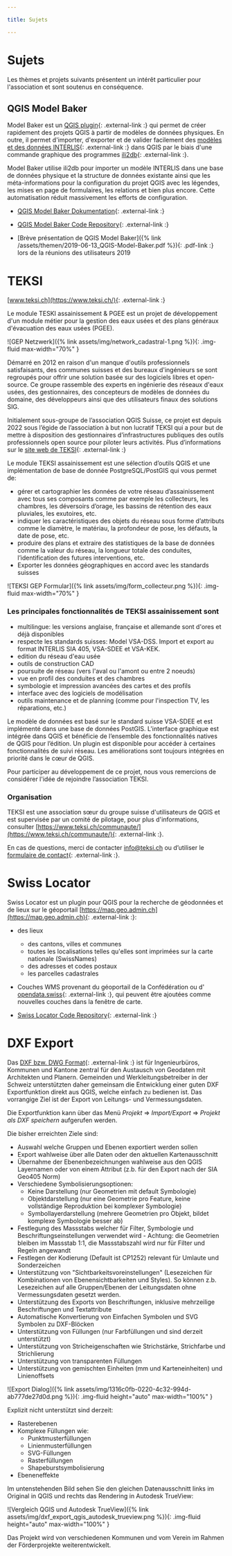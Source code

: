 ```yaml
---

title: Sujets

---
```


# Sujets

Les thèmes et projets suivants présentent un intérêt particulier pour
l'association et sont soutenus en conséquence.

## QGIS Model Baker

Model Baker est un
[QGIS plugin](https://plugins.qgis.org/plugins/QgisModelBaker/){: .external-link :}
qui permet de créer rapidement des projets QGIS à partir de modèles de données
physiques.
En outre, il permet d'importer, d'exporter et de valider facilement des
[modèles et des données INTERLIS](https://www.interlis.ch/){: .external-link :}
dans QGIS par le biais d'une commande graphique des programmes
[ili2db](https://github.com/claeis/ili2db/blob/master/docs/ili2db.rst){: .external-link :}.

Model Baker utilise ili2db pour importer un modèle INTERLIS dans une base de
données physique et la structure de données existante ainsi que les
méta-informations pour la configuration du projet QGIS avec les légendes, les
mises en page de formulaires, les relations et bien plus encore. Cette
automatisation réduit massivement les efforts de configuration.

* [QGIS Model Baker Dokumentation](https://opengisch.github.io/QgisModelBaker/de/){: .external-link :}

* [QGIS Model Baker Code Repository](https://github.com/opengisch/QgisModelBaker){: .external-link :}

* [Brève présentation de QGIS Model Baker]({% link /assets/themen/2019-06-13_QGIS-Model-Baker.pdf %}){: .pdf-link :}
  lors de la réunions des utilisateurs 2019

# TEKSI

[www.teksi.ch](https://www.teksi.ch/){: .external-link :}

 Le module TESKI assainissement & PGEE est un projet de développement d'un module métier pour la gestion des eaux usées et des plans généraux d'évacuation des eaux usées (PGEE).

![GEP Netzwerk]({% link assets/img/network_cadastral-1.png %}){: .img-fluid max-width="70%" }

Démarré en 2012 en raison d'un manque d'outils professionnels satisfaisants, des communes suisses et des bureaux d'ingénieurs se sont regroupés pour offrir une solution basée sur des logiciels libres et open-source. Ce groupe rassemble des experts en ingénierie des réseaux d'eaux usées, des gestionnaires, des concepteurs de modèles de données du domaine, des développeurs ainsi que des utilisateurs finaux des
solutions SIG.

Initialement sous-groupe de l’association QGIS Suisse, ce projet est depuis 2022 sous l’égide de l’association à but non lucratif TEKSI qui a pour but de mettre à disposition des gestionnaires d’infrastructures publiques des outils professionnels open source pour piloter leurs activités. Plus d’informations sur le [site web de TEKSI](https://www.teksi.ch/){: .external-link :}

Le module TEKSI assainissement est une sélection d’outils QGIS et une implémentation de base de donnée PostgreSQL/PostGIS qui vous permet de:

* gérer et cartographier les données de votre réseau d’assainissement avec tous   ses composants comme par exemple les collecteurs, les chambres, les déversoirs   d’orage, les bassins de rétention des eaux pluviales, les exutoires, etc.
* indiquer les caractéristiques des objets du réseau sous forme d’attributs comme   le diamètre, le matériau, la profondeur de pose, les défauts, la date de pose, etc.
* produire des plans et extraire des statistiques de la base de données comme la   valeur du réseau, la longueur totale des conduites, l’identification des   futures interventions, etc.
* Exporter les données géographiques en accord avec les standards suisses

![TEKSI GEP Formular]({% link assets/img/form_collecteur.png %}){: .img-fluid max-width="70%" }
 
### Les principales fonctionnalités de TEKSI assainissement sont

* multilingue: les versions anglaise, française et allemande sont d'ores et déjà disponibles
* respecte les standards suisses: Model VSA-DSS. Import et export au format INTERLIS SIA 405, VSA-SDEE et VSA-KEK.
* edition du réseau d'eau usée
* outils de construction CAD
* poursuite de réseau (vers l'aval ou l'amont ou entre 2 noeuds)
* vue en profil des conduites et des chambres
* symbologie et impression avancées des cartes et des profils
* interface avec des logiciels de modélisation
* outils maintenance et de planning (comme pour l'inspection TV, les réparations, etc.)

Le modèle de données est basé sur le standard suisse VSA-SDEE et est implémenté dans une base de données PostGIS. L'interface graphique est intégrée dans QGIS et bénéficie de l’ensemble des fonctionnalités natives de QGIS pour l’édition.
Un plugin est disponible pour accéder à certaines fonctionnalités de suivi réseau.
Les améliorations sont toujours intégrées en priorité dans le cœur de QGIS.

Pour participer au développement de ce projet, nous vous remercions de considérer l'idée de rejoindre l’association TEKSI.


### Organisation

TEKSI est une association sœur du groupe suisse d'utilisateurs de QGIS et est supervisée par un comité de pilotage, pour plus d'informations, consulter
[https://www.teksi.ch/communaute/](https://www.teksi.ch/communaute/){: .external-link :}.

En cas de questions, merci de contacter info@teksi.ch ou d’utiliser le 
[formulaire de contact](https://www.teksi.ch/contact/){: .external-link :}.


# Swiss Locator

Swiss Locator est un plugin pour QGIS pour la recherche de géodonnées et de
lieux sur le géoportail [https://map.geo.admin.ch](https://map.geo.admin.ch){: .external-link :}:

* des lieux
  * des cantons, villes et communes
  * toutes les localisations telles qu'elles sont imprimées sur la carte
    nationale (SwissNames)
  * des adresses et codes postaux
  * les parcelles cadastrales
* Couches WMS provenant du géoportail de la Confédération ou d'
[opendata.swiss](https://opendata.swiss){: .external-link :}, qui peuvent être
ajoutées comme nouvelles couches dans la fenêtre de carte.

* [Swiss Locator Code Repository](https://github.com/opengisch/qgis-swiss-locator){: .external-link :}

# DXF Export

Das [DXF bzw. DWG Format](https://de.wikipedia.org/wiki/Drawing_Interchange_Format){: .external-link :} ist für Ingenieurbüros, Kommunen und Kantone zentral für den Austausch von Geodaten mit Architekten und Planern. Gemeinden und Werkleitungsbetreiber in der Schweiz unterstützten daher gemeinsam die Entwicklung einer guten DXF Exportfunktion direkt aus QGIS, welche einfach zu bedienen ist. Das vorrangige Ziel ist der Export von Leitungs- und Vermessungsdaten.

Die Exportfunktion kann über das Menü _Projekt_ => _Import/Export_ => _Projekt als DXF speichern_ aufgerufen werden.

Die bisher erreichten Ziele sind:

* Auswahl welche Gruppen und Ebenen exportiert werden sollen
* Export wahlweise über alle Daten oder den aktuellen Kartenausschnitt
* Übernahme der Ebenenbezeichnungen wahlweise aus den QGIS Layernamen oder von einem Attribut (z.b. für den Export nach der SIA Geo405 Norm)
* Verschiedene Symbolisierungsoptionen:
  * Keine Darstellung (nur Geometrien mit default Symbologie)
  * Objektdarstellung (nur eine Geometrie pro Feature, keine vollständige Reproduktion bei komplexer Symbologie)
  * Symbollayerdarstellung (mehrere Geometrien pro Objekt, bildet komplexe Symbologie besser ab)
* Festlegung des Massstabs welcher für Filter, Symbologie und Beschriftungseinstellungen verwendet wird - Achtung: die Geometrien bleiben im Massstab 1:1, die Massstabszahl wird nur für Filter und Regeln angewandt
* Festlegen der Kodierung (Default ist CP1252) relevant für Umlaute und Sonderzeichen
* Unterstützung von "Sichtbarkeitsvoreinstellungen" (Lesezeichen für Kombinationen von Ebenensichtbarkeiten und Styles). So können z.b. Lesezeichen auf alle Gruppen/Ebenen der Leitungsdaten ohne Vermessungsdaten gesetzt werden.
* Unterstützung des Exports von Beschriftungen, inklusive mehrzeilige Beschriftungen und Textattribute
* Automatische Konvertierung von Einfachen Symbolen und SVG Symbolen zu DXF-Blöcken
* Unterstützung von Füllungen (nur Farbfüllungen und sind derzeit unterstützt)
* Unterstützung von Stricheigenschaften wie Strichstärke, Strichfarbe und Strichlierung
* Unterstützung von transparenten Füllungen
* Unterstützung von gemischten Einheiten (mm und Karteneinheiten) und Linienoffsets

![Export Dialog]({% link assets/img/1316c0fb-0220-4c32-994d-ab777de27d0d.png %}){: .img-fluid height="auto" max-width="100%" }

Explizit nicht unterstützt sind derzeit:

* Rasterebenen
* Komplexe Füllungen wie:
  * Punktmusterfüllungen
  * Linienmusterfüllungen
  * SVG-Füllungen
  * Rasterfüllungen
  * Shapeburstsymbolisierung
* Ebeneneffekte

Im untenstehenden Bild sehen Sie den gleichen Datenausschnitt links im Original in QGIS und rechts das Rendering in Autodesk TrueView:

![Vergleich QGIS und Autodesk TrueView]({% link assets/img/dxf_export_qgis_autodesk_trueview.png %}){: .img-fluid height="auto" max-width="100%" }

Das Projekt wird von verschiedenen Kommunen und vom Verein im Rahmen der Förderprojekte weiterentwickelt.
